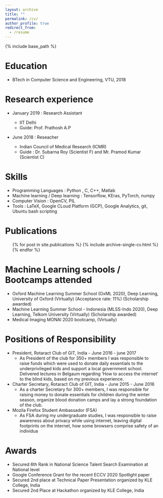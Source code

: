 ```yaml
---
layout: archive
title: ""
permalink: /cv/
author_profile: true
redirect_from:
  - /resume
---
```


{% include base_path %}

Education
======
* BTech in Computer Science and Engineering, VTU, 2018

Research experience
======
* January 2019 : Research Assistant
  * IIT Delhi
  * Guide: Prof. Prathosh A.P

* June 2018 : Reseacher
  * Indian Council of Medical Research (ICMR)
  * Guide : Dr. Subarna Roy (Scientist F) and Mr. Pramod Kumar (Scientist C)
  
Skills
======
* Programming Languages : Python , C, C++, Matlab
* Machine learning / Deep learning : Tensorflow, KEras, PyTorch, numpy
* Computer Vision : OpenCV, PIL 
* Tools : LaTeX, Google CLoud Platform (GCP), Google Analytics, git, Ubuntu bash scripting

Publications
======
  <ul>{% for post in site.publications %}
    {% include archive-single-cv.html %}
  {% endfor %}</ul>
  

Machine Learning schools / Bootcamps attended
======
* Oxford Machine Learning Summer School (OxML 2020), Deep Learning, University of Oxford (Virtually) (Acceptance rate: 11%) (Scholarship awarded)
* Machine Learning Summer School - Indonesia (MLSS-Indo 2020), Deep Learning, Telkom University (Virtually) (Scholarship awarded)
* Medical Imaging MONAI 2020 bootcamp, (Virtually)
  
Positions of Responsibility
======
* President, Rotaract Club of GIT, India - June 2016 - june 2017
  * As President of the club for 350+ members I was responsible to raise funds which were used to donate daily essentials to the underprivileged kids and support a local government school. Delivered lectures in Belgaum regarding ‘How to access the internet’ to the blind kids, based on my previous experience.
* Charter Secretary, Rotaract Club of GIT, India - June 2015 - June 2016
  * As a charter Secretary for 300+ members, I was responsible for raising money to donate essentials for children during the winter season, organize blood donation camps and lay a strong foundation of the club.
* Mozila Firefox Student Ambassador (FSA)
  * As FSA during my undergraduate studies, I was responsible to raise awareness about privacy while using internet, leaving digital footprints on the internet, how some browsers comprise safety of an individua

Awards
======
* Secured 6th Rank in National Science Talent Search Examination at National level
* Google Conference Grant for the recent ECCV 2020 Spotlight paper
* Secured 2nd place at Technical Paper Presentation organized by KLE College, India
* Secured 2nd Place at Hackathon organized by KLE College, India
